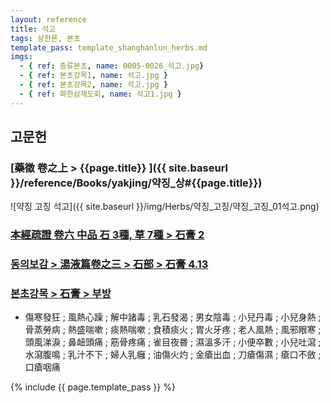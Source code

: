 ```yaml
---
layout: reference
title: 석고
tags: 상한론, 본초
template_pass: template_shanghanlun_herbs.md
imgs:
  - { ref: 증류본초, name: 0005-0026_석고.jpg}
  - { ref: 본초강목1, name: 석고.jpg }
  - { ref: 본초강목2, name: 석고.jpg }
  - { ref: 화한삼재도회, name: 석고1.jpg }
---
```



## 고문헌

### [藥徵 卷之上 > {{page.title}} ]({{ site.baseurl }}/reference/Books/yakjing/약징_상#{{page.title}})


![약징 고징 석고]({{ site.baseurl }}/img/Herbs/약징_고징/약징_고징_01석고.png)


### [本經疏證 卷六 中品 石 3種, 草 7種 > 石膏 2](https://mediclassics.kr/books/154/volume/6/#content_7)

### [동의보감 > 湯液篇卷之三 > 石部 >  石膏 4.13](https://mediclassics.kr/books/8/volume/22/#content_1340)

### [본초강목 > 石膏 > 부방]()

* 傷寒發狂 ; 風熱心躁 ; 解中諸毒 ; 乳石發渴 ; 男女陰毒 ; 小兒丹毒 ; 小兒身熱 ; 骨蒸勞病 ; 熱盛喘嗽 ; 痰熱喘嗽 ; 食積痰火 ; 胃火牙疼 ; 老人風熱 ; 風邪眼寒 ; 頭風涕淚 ; 鼻衄頭痛 ; 筋骨疼痛 ; 雀目夜昬 ; 濕溫多汗 ; 小便卒數 ; 小兒吐瀉 ; 水瀉腹鳴 ; 乳汁不下 ; 婦人乳癰 ; 油傷火灼 ; 金瘡出血 ; 刀瘡傷濕 ; 瘡口不斂 ; 口瘡咽痛


{% include {{ page.template_pass }} %}
